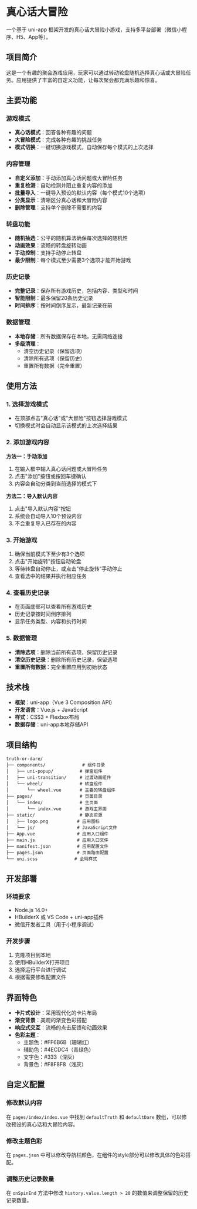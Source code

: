 # 真心话大冒险 

一个基于 uni-app 框架开发的真心话大冒险小游戏，支持多平台部署（微信小程序、H5、App等）。

## 项目简介

这是一个有趣的聚会游戏应用，玩家可以通过转动轮盘随机选择真心话或大冒险任务。应用提供了丰富的自定义功能，让每次聚会都充满乐趣和惊喜。

## 主要功能

### 游戏模式
- **真心话模式**：回答各种有趣的问题
- **大冒险模式**：完成各种有趣的挑战任务
- **模式切换**：一键切换游戏模式，自动保存每个模式的上次选择

### 内容管理
- **自定义添加**：手动添加真心话问题或大冒险任务
- **重复检测**：自动检测并阻止重复内容的添加
- **批量导入**：一键导入预设的默认内容（每个模式10个选项）
- **分类显示**：清晰区分真心话和大冒险内容
- **删除管理**：支持单个删除不需要的内容

### 转盘功能
- **随机抽选**：公平的随机算法确保每次选择的随机性
- **动画效果**：流畅的转盘旋转动画
- **手动控制**：支持手动停止转盘
- **最少限制**：每个模式至少需要3个选项才能开始游戏

### 历史记录
- **完整记录**：保存所有游戏历史，包括内容、类型和时间
- **智能限制**：最多保留20条历史记录
- **时间排序**：按时间倒序显示，最新记录在前

### 数据管理
- **本地存储**：所有数据保存在本地，无需网络连接
- **多级清理**：
  - 清空历史记录（保留选项）
  - 清除所有选项（保留历史）
  - 重置所有数据（完全重置）

## 使用方法

### 1. 选择游戏模式
- 在顶部点击"真心话"或"大冒险"按钮选择游戏模式
- 切换模式时会自动显示该模式的上次选择结果

### 2. 添加游戏内容
**方法一：手动添加**
1. 在输入框中输入真心话问题或大冒险任务
2. 点击"添加"按钮或按回车键确认
3. 内容会自动分类到当前选择的模式下

**方法二：导入默认内容**
1. 点击"导入默认内容"按钮
2. 系统会自动导入10个预设内容
3. 不会重复导入已存在的内容

### 3. 开始游戏
1. 确保当前模式下至少有3个选项
2. 点击"开始旋转"按钮启动轮盘
3. 等待转盘自动停止，或点击"停止旋转"手动停止
4. 查看选中的结果并执行相应任务

### 4. 查看历史记录
- 在页面底部可以查看所有游戏历史
- 历史记录按时间倒序排列
- 显示任务类型、内容和执行时间

### 5. 数据管理
- **清除选项**：删除当前所有选项，保留历史记录
- **清空历史记录**：删除所有历史记录，保留选项
- **重置所有数据**：完全重置应用到初始状态

## 技术栈

- **框架**：uni-app（Vue 3 Composition API）
- **开发语言**：Vue.js + JavaScript
- **样式**：CSS3 + Flexbox布局
- **数据存储**：uni-app本地存储API

## 项目结构

```
truth-or-dare/
├── components/              # 组件目录
│   ├── uni-popup/          # 弹窗组件
│   ├── uni-transition/     # 过渡动画组件
│   └── wheel/              # 转盘组件
│       └── wheel.vue       # 主要的转盘组件
├── pages/                  # 页面目录
│   └── index/              # 主页面
│       └── index.vue       # 游戏主界面
├── static/                 # 静态资源
│   ├── logo.png           # 应用图标
│   └── js/                # JavaScript文件
├── App.vue                # 应用入口组件
├── main.js                # 应用入口文件
├── manifest.json          # 应用配置文件
├── pages.json             # 页面路由配置
└── uni.scss              # 全局样式
```

## 开发部署

### 环境要求
- Node.js 14.0+
- HBuilderX 或 VS Code + uni-app插件
- 微信开发者工具（用于小程序调试）

### 开发步骤
1. 克隆项目到本地
2. 使用HBuilderX打开项目
3. 选择运行平台进行调试
4. 根据需要修改配置文件


## 界面特色

- **卡片式设计**：采用现代化的卡片布局
- **渐变背景**：美观的渐变色彩搭配
- **响应式交互**：流畅的点击反馈和动画效果
- **色彩主题**：
  - 主题色：#FF6B6B（珊瑚红）
  - 辅助色：#4ECDC4（青绿色）
  - 文字色：#333（深灰）
  - 背景色：#F8F8F8（浅灰）

## 自定义配置

### 修改默认内容
在 `pages/index/index.vue` 中找到 `defaultTruth` 和 `defaultDare` 数组，可以修改预设的真心话和大冒险内容。

### 修改主题色彩
在 `pages.json` 中可以修改导航栏颜色，在组件的style部分可以修改具体的色彩搭配。

### 调整历史记录数量
在 `onSpinEnd` 方法中修改 `history.value.length > 20` 的数值来调整保留的历史记录数量。

